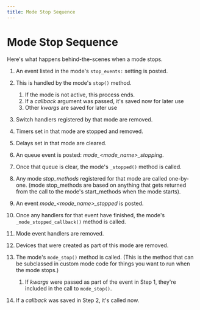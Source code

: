 ```yaml
---
title: Mode Stop Sequence
---
```


# Mode Stop Sequence


Here's what happens behind-the-scenes when a mode stops.

1.  An event listed in the mode's `stop_events:` setting is posted.

2.  This is handled by the mode's `stop()` method.

    1.  If the mode is not active, this process ends.
    2.  If a *callback* argument was passed, it's saved now for later
        use
    3.  Other *kwargs* are saved for later use

3.  Switch handlers registered by that mode are removed.

4.  Timers set in that mode are stopped and removed.

5.  Delays set in that mode are cleared.

6.  An queue event is posted: *mode_<mode_name>_stopping*.

7.  Once that queue is clear, the mode's `_stopped()` method is called.

8.  Any mode *stop_methods* registered for that mode are called
    one-by-one. (mode stop_methods are based on anything that gets
    returned from the call to the mode's start_methods when the mode
    starts).

9.  An event *mode_<mode_name>_stopped* is posted.

10. Once any handlers for that event have finished, the mode's
    `_mode_stopped_callback()` method is called.

11. Mode event handlers are removed.

12. Devices that were created as part of this mode are removed.

13. The mode's `mode_stop()` method is called. (This is the method that
    can be subclassed in custom mode code for things you want to run
    when the mode stops.)

    1.  If *kwargs* were passed as part of the event in Step 1,
        they're included in the call to `mode_stop()`.

14. If a *callback* was saved in Step 2, it's called now.
